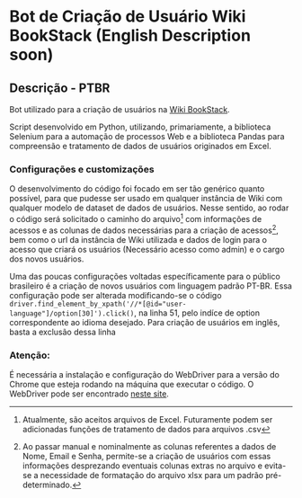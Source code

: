 # Bot de Criação de Usuário Wiki BookStack (English Description soon)

## Descrição - PTBR

Bot utilizado para a criação de usuários na <a href="https://github.com/BookStackApp/BookStack">Wiki BookStack</a>. 

Script desenvolvido em Python, utilizando, primariamente, a biblioteca Selenium para a automação de processos Web e a biblioteca Pandas para compreensão e tratamento de dados de usuários originados em Excel.

### Configurações e customizações

O desenvolvimento do código foi focado em ser tão genérico quanto possível, para que pudesse ser usado em qualquer instância de Wiki com qualquer modelo de dataset de dados de usuários. 
Nesse sentido, ao rodar o código será solicitado o caminho do arquivo[^1] com informações de acessos e as colunas de dados necessárias para a criação de acessos[^2], bem como o url da instância de Wiki utilizada e dados de login para o acesso que criará os usuários (Necessário acesso como admin) e o cargo dos novos usuários.

Uma das poucas configurações voltadas específicamente para o público brasileiro é a criação de novos usuários com linguagem padrão PT-BR. Essa configuração pode ser alterada modificando-se o código
`driver.find_element_by_xpath('//*[@id="user-language"]/option[30]').click()`, na linha 51, pelo indíce de option correspondente ao idioma desejado. Para criação de usuários em inglês, basta a exclusão dessa linha

### Atenção:
É necessária a instalação e configuração do WebDriver para a versão do Chrome que esteja rodando na máquina que executar o código. O WebDriver pode ser encontrado <a href="https://chromedriver.chromium.org/downloads">neste site</a>. 


[^1]: Atualmente, são aceitos arquivos de Excel. Futuramente podem ser adicionadas funções de tratamento de dados para arquivos .csv
[^2]: Ao passar manual e nominalmente as colunas referentes a dados de Nome, Email e Senha, permite-se a criação de usuários com essas informações desprezando eventuais colunas extras no arquivo e evita-se a necessidade de formatação do arquivo xlsx para um padrão pré-determinado.
